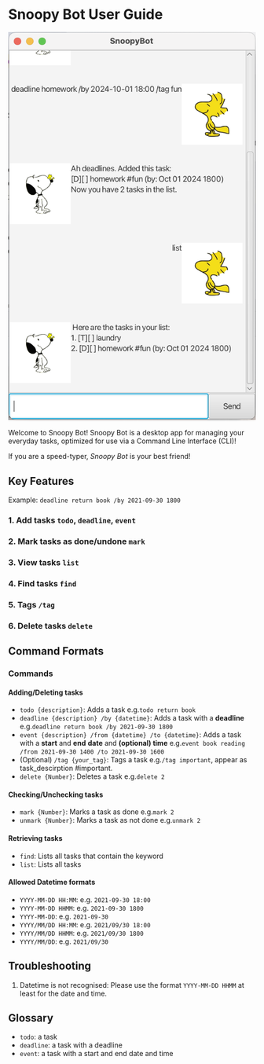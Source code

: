 # Snoopy Bot User Guide


![Product screenshot goes here](./images/Ui.png)

Welcome to Snoopy Bot! Snoopy Bot is a desktop app for managing your everyday tasks, optimized for use via a Command Line Interface (CLI)! 

If you are a speed-typer, _Snoopy Bot_ is your best friend!

## Key Features
Example: `deadline return book /by 2021-09-30 1800`
### 1. Add tasks `todo`, `deadline`, `event`
### 2. Mark tasks as done/undone `mark`
### 3. View tasks `list`
### 4. Find tasks `find`
### 5. Tags `/tag`
### 6. Delete tasks `delete`

## Command Formats

### Commands
#### Adding/Deleting tasks
- `todo {description}`: Adds a task e.g.`todo return book`
- `deadline {description} /by {datetime}`: Adds a task with a **deadline** e.g.`deadline return book /by 2021-09-30 1800`
- `event {description} /from {datetime} /to {datetime}`: Adds a task with a **start** and **end** **date** and **(optional) time** e.g.`event book reading /from 2021-09-30 1400 /to 2021-09-30 1600`
- (Optional) `/tag {your_tag}`: Tags a task e.g.`/tag important`, appear as task_descirption #important.
- `delete {Number}`: Deletes a task e.g.`delete 2`

#### Checking/Unchecking tasks
- `mark {Number}`: Marks a task as done e.g.`mark 2`
- `unmark {Number}`: Marks a task as not done e.g.`unmark 2`

#### Retrieving tasks
- `find`: Lists all tasks that contain the keyword
- `list`: Lists all tasks

#### Allowed Datetime formats
- `YYYY-MM-DD HH:MM`: e.g. `2021-09-30 18:00`
- `YYYY-MM-DD HHMM`: e.g. `2021-09-30 1800`
- `YYYY-MM-DD`: e.g. `2021-09-30`
- `YYYY/MM/DD HH:MM`: e.g. `2021/09/30 18:00`
- `YYYY/MM/DD HHMM`: e.g. `2021/09/30 1800`
- `YYYY/MM/DD`: e.g. `2021/09/30`

## Troubleshooting
1. Datetime is not recognised: Please use the format `YYYY-MM-DD HHMM` at least for the date and time.

## Glossary
- `todo`: a task
- `deadline`: a task with a deadline
- `event`: a task with a start and end date and time
